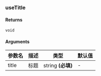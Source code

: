 ### useTitle

#### Returns

`void`

#### Arguments

| 参数名 | 描述 | 类型              | 默认值 |
| ------ | ---- | ----------------- | ------ |
| title  | 标题 | string **(必填)** | -      |
